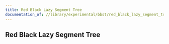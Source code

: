 ```yaml
---
title: Red Black Lazy Segment Tree
documentation_of: //library/experimental/bbst/red_black_lazy_segment_tree.hpp
---
```

## Red Black Lazy Segment Tree
